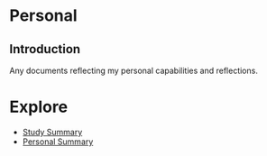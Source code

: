 # Personal
## Introduction
Any documents reflecting my personal capabilities and reflections.

# Explore
- [Study Summary](https://pranav-gopalkrishna.github.io/personal/study-summary.html)
- [Personal Summary](https://pranav-gopalkrishna.github.io/personal/personal-summary.html)